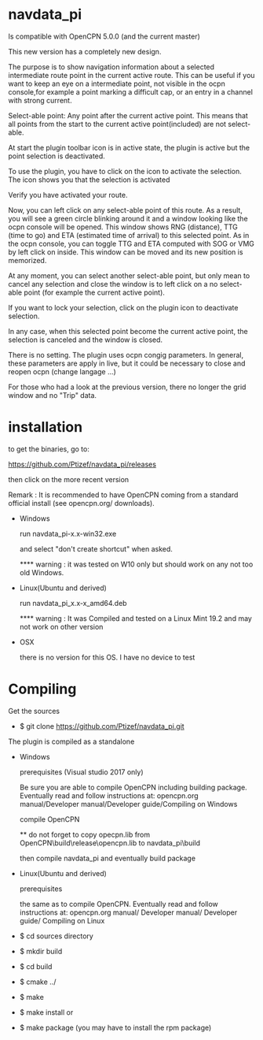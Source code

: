 ﻿# navdata_pi

Is compatible with OpenCPN 5.0.0 (and the current master)

This new version has a completely new design.

The purpose is to show navigation information about a selected intermediate route point in the current active route. This can be useful if you want to
keep an eye on a intermediate point, not visible in the ocpn console,for example a point marking a difficult cap, or an entry in a channel with strong current.

Select-able point: Any point after the current active point.
This means that all points from the start to the current active point(included) are not select-able.

At start the plugin toolbar icon is in active state, the plugin is active but the point selection is deactivated.

To use the plugin, you have to click on the icon to activate the selection.
The icon shows you that the selection is activated

Verify you have activated your route.

Now, you can left click on any select-able point of this route.
As a result, you will see a green circle blinking around it and a window looking like the ocpn console will be opened.
This window  shows RNG  (distance), TTG (time to go) and ETA (estimated time of arrival) to this selected point.
As in the ocpn console, you can toggle TTG and ETA computed with SOG or VMG by left click on inside.
This window can be moved and its new position is memorized.

At any moment, you can select another select-able point, but only mean to cancel any selection and close the window is to left click on a no select-able point (for example the current active point).

If you want to lock your selection, click on the plugin icon to deactivate selection.

In any case, when this selected point become the current active point, the selection is canceled and the window is closed.


There is no setting.
The plugin uses ocpn congig parameters. In general, these parameters are apply in live, but it could be necessary to close and reopen ocpn (change langage ...)

For those who had a look at the previous version, there no longer the grid window and no "Trip" data.

installation
============
 to get the binaries, go to:
 
 https://github.com/Ptizef/navdata_pi/releases
 
 then click on the more recent version

 Remark : It is recommended to have OpenCPN coming from a standard official install
            (see opencpn.org/ downloads).
            
*    Windows

        run navdata_pi-x.x-win32.exe 
        
        and select "don't create shortcut" when asked.
        
        **** warning : it was tested on W10 only but should work on any not too old Windows.

*    Linux(Ubuntu and derived)

        run navdata_pi_x.x-x_amd64.deb
        
        **** warning : It was Compiled and tested on a Linux Mint 19.2 and may not work on other version
           
 *   OSX
 
        there is no version for this OS. I have no device to test

Compiling
=========
Get the sources
* $ git clone https://github.com/Ptizef/navdata_pi.git

The plugin is compiled as a standalone

* Windows

     prerequisites (Visual studio 2017 only)

     Be sure you are able to compile OpenCPN including building package.
     Eventually read and follow instructions at:
     opencpn.org manual/Developer manual/Developer guide/Compiling on Windows
     
     compile OpenCPN
        
     ** do not forget to copy opecpn.lib from OpenCPN\build\release\opencpn.lib to  navdata_pi\build
        
     then compile navdata_pi and eventually build package

* Linux(Ubuntu and derived)

     prerequisites
    
     the same as to compile OpenCPN.
     Eventually read and follow instructions at:
     opencpn.org manual/ Developer manual/ Developer guide/ Compiling on Linux

*    $ cd sources directory
*    $ mkdir build
*    $ cd build
*    $ cmake ../
*    $ make
*    $ make install
    or
*    $ make package (you may have to install the rpm package)


